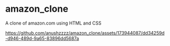 # amazon_clone

A clone of amazon.com using HTML and CSS

https://github.com/anushzzzz/amazon_clone/assets/173944087/dd34259d-d946-489d-9a65-83896dd5687a

